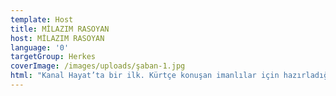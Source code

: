 ```yaml
---
template: Host
title: MİLAZIM RASOYAN
host: MİLAZIM RASOYAN
language: '0'
targetGroup: Herkes
coverImage: /images/uploads/şaban-1.jpg
html: "Kanal Hayat’ta bir ilk. Kürtçe konuşan imanlılar için hazırladığımız\r İncil kaynaklı ve Kürtçe içerikli programlarımız bu ekranlarda\r sizlerle buluşuyor. Pastör Milazım Rasoyan, Günah, ölüm ötesi,\r ruhsal arayışlar ve daha pek çok konu hakkında değerli görüşlerini\r bizlerle paylaşıyor. Kanal Hayat ekranlarından ayrılmayın."
---
```


